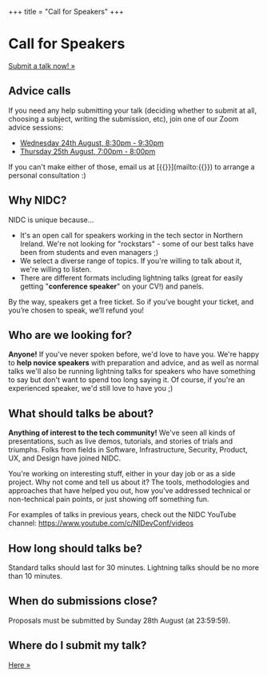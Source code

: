 +++
title = "Call for Speakers"
+++

# Call for Speakers

<a class="btn" href="{{<param cfpurl>}}">Submit a talk now! &raquo;</a>

## Advice calls

If you need any help submitting your talk (deciding whether to submit at all, choosing a subject, writing the submission, etc), join one of our Zoom advice sessions:

- [Wednesday 24th August, 8:30pm - 9:30pm](https://us02web.zoom.us/j/89920365914?pwd=bmVOR3l4SlF2YTMwSzF4WFpDM3Y2Zz09)
- [Thursday 25th August, 7:00pm - 8:00pm](https://us02web.zoom.us/j/89015946111?pwd=SXNnVlJhSXNtdGJBb0NPT0JrL1QxUT09)

If you can't make either of those, email us at [{{<param email>}}](mailto:{{<param email>}}) to arrange a personal consultation :)

## Why NIDC?

NIDC is unique because...

- It's an open call for speakers working in the tech sector in Northern Ireland. We're not looking for "rockstars" - some of our best talks have been from students and even managers ;)
- We select a diverse range of topics. If you're willing to talk about it, we're willing to listen.
- There are different formats including lightning talks (great for easily getting "**conference speaker**" on your CV!) and panels. 

By the way, speakers get a free ticket. So if you’ve bought your ticket, and you’re chosen to speak, we’ll refund you!

## Who are we looking for?

**Anyone!** If you've never spoken before, we'd love to have you. We're happy to **help novice speakers** with preparation and advice, and as well as normal talks we'll also be running lightning talks for speakers who have something to say but don't want to spend too long saying it. Of course, if you're an experienced speaker, we'd still love to have you ;)

## What should talks be about?

**Anything of interest to the tech community!** We've seen all kinds of presentations, such as live demos, tutorials, and stories of trials and triumphs. Folks from fields in Software, Infrastructure, Security, Product, UX, and Design have joined NIDC.

You're working on interesting stuff, either in your day job or as a side project. Why not come and tell us about it? The tools, methodologies and approaches that have helped you out, how you've addressed technical or non-technical pain points, or just showing off something fun.

For examples of talks in previous years, check out the NIDC YouTube channel: https://www.youtube.com/c/NIDevConf/videos

## How long should talks be?

Standard talks should last for 30 minutes. Lightning talks should be no more than 10 minutes.

## When do submissions close?

Proposals must be submitted by Sunday 28th August (at 23:59:59).

## Where do I submit my talk?

<a class="btn" href="{{<param cfpurl>}}">Here &raquo;</a>
